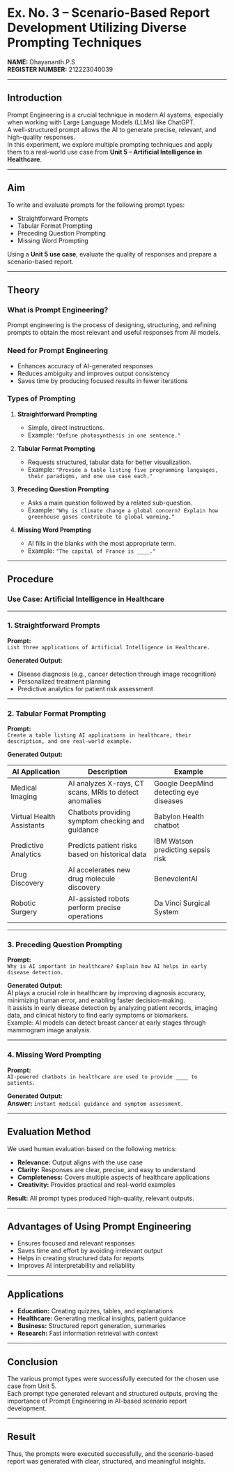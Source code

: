 # Ex. No. 3 – Scenario-Based Report Development Utilizing Diverse Prompting Techniques

**NAME:** Dhayananth.P.S  
**REGISTER NUMBER:** 212223040039  

---

## Introduction  
Prompt Engineering is a crucial technique in modern AI systems, especially when working with Large Language Models (LLMs) like ChatGPT.  
A well-structured prompt allows the AI to generate precise, relevant, and high-quality responses.  
In this experiment, we explore multiple prompting techniques and apply them to a real-world use case from **Unit 5 – Artificial Intelligence in Healthcare**.

---

## Aim  
To write and evaluate prompts for the following prompt types:  
- Straightforward Prompts  
- Tabular Format Prompting  
- Preceding Question Prompting  
- Missing Word Prompting  

Using a **Unit 5 use case**, evaluate the quality of responses and prepare a scenario-based report.

---

## Theory  

### What is Prompt Engineering?  
Prompt engineering is the process of designing, structuring, and refining prompts to obtain the most relevant and useful responses from AI models.

### Need for Prompt Engineering  
- Enhances accuracy of AI-generated responses  
- Reduces ambiguity and improves output consistency  
- Saves time by producing focused results in fewer iterations  

### Types of Prompting  
1. **Straightforward Prompting**  
   - Simple, direct instructions.  
   - Example: `"Define photosynthesis in one sentence."`  

2. **Tabular Format Prompting**  
   - Requests structured, tabular data for better visualization.  
   - Example: `"Provide a table listing five programming languages, their paradigms, and one use case each."`  

3. **Preceding Question Prompting**  
   - Asks a main question followed by a related sub-question.  
   - Example: `"Why is climate change a global concern? Explain how greenhouse gases contribute to global warming."`  

4. **Missing Word Prompting**  
   - AI fills in the blanks with the most appropriate term.  
   - Example: `"The capital of France is ____."`

---

## Procedure  

### Use Case: Artificial Intelligence in Healthcare

---

### 1. Straightforward Prompts
**Prompt:**  
`List three applications of Artificial Intelligence in Healthcare.`  

**Generated Output:**  
- Disease diagnosis (e.g., cancer detection through image recognition)  
- Personalized treatment planning  
- Predictive analytics for patient risk assessment  

---

### 2. Tabular Format Prompting
**Prompt:**  
`Create a table listing AI applications in healthcare, their description, and one real-world example.`  

**Generated Output:**

| **AI Application**       | **Description**                                | **Example**                    |
|------------------------|----------------------------------------------|------------------------------|
| Medical Imaging        | AI analyzes X-rays, CT scans, MRIs to detect anomalies | Google DeepMind detecting eye diseases |
| Virtual Health Assistants | Chatbots providing symptom checking and guidance | Babylon Health chatbot |
| Predictive Analytics   | Predicts patient risks based on historical data | IBM Watson predicting sepsis risk |
| Drug Discovery         | AI accelerates new drug molecule discovery | BenevolentAI |
| Robotic Surgery        | AI-assisted robots perform precise operations | Da Vinci Surgical System |

---

### 3. Preceding Question Prompting
**Prompt:**  
`Why is AI important in healthcare? Explain how AI helps in early disease detection.`  

**Generated Output:**  
AI plays a crucial role in healthcare by improving diagnosis accuracy, minimizing human error, and enabling faster decision-making.  
It assists in early disease detection by analyzing patient records, imaging data, and clinical history to find early symptoms or biomarkers.  
Example: AI models can detect breast cancer at early stages through mammogram image analysis.

---

### 4. Missing Word Prompting
**Prompt:**  
`AI-powered chatbots in healthcare are used to provide ____ to patients.`  

**Generated Output:**  
**Answer:** `instant medical guidance and symptom assessment.`

---

## Evaluation Method  
We used human evaluation based on the following metrics:  
- **Relevance:** Output aligns with the use case  
- **Clarity:** Responses are clear, precise, and easy to understand  
- **Completeness:** Covers multiple aspects of healthcare applications  
- **Creativity:** Provides practical and real-world examples  

**Result:** All prompt types produced high-quality, relevant outputs.

---

## Advantages of Using Prompt Engineering  
- Ensures focused and relevant responses  
- Saves time and effort by avoiding irrelevant output  
- Helps in creating structured data for reports  
- Improves AI interpretability and reliability  

---

## Applications  
- **Education:** Creating quizzes, tables, and explanations  
- **Healthcare:** Generating medical insights, patient guidance  
- **Business:** Structured report generation, summaries  
- **Research:** Fast information retrieval with context  

---

## Conclusion  
The various prompt types were successfully executed for the chosen use case from Unit 5.  
Each prompt type generated relevant and structured outputs, proving the importance of Prompt Engineering in AI-based scenario report development.

---

## Result  
Thus, the prompts were executed successfully, and the scenario-based report was generated with clear, structured, and meaningful insights.
